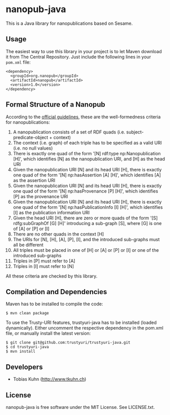 nanopub-java
============

This is a Java library for nanopublications based on Sesame.


Usage
-----

The easiest way to use this library in your project is to let Maven download it from The Central
Repository. Just include the following lines in your `pom.xml` file:

    <dependency>
      <groupId>org.nanopub</groupId>
      <artifactId>nanopub</artifactId>
      <version>1.0</version>
    </dependency>


Formal Structure of a Nanopub
-----------------------------

According to the [official guidelines](http://nanopub.org/guidelines/working_draft/),
these are the well-formedness criteria for nanopublications:

1.  A nanopublication consists of a set of RDF quads (i.e. subject-predicate-object + context)
2.  The context (i.e. graph) of each triple has to be specified as a valid URI (i.e. no null values)
3.  There is exactly one quad of the form '[N] rdf:type np:Nanopublication [H]', which identifies
    [N] as the nanopublication URI, and [H] as the head URI
4.  Given the nanopublication URI [N] and its head URI [H], there is exactly one quad of the form
    '[N] np:hasAssertion [A] [H]', which identifies [A] as the assertion URI
5.  Given the nanopublication URI [N] and its head URI [H], there is exactly one quad of the form
    '[N] np:hasProvenance [P] [H]', which identifies [P] as the provenance URI
6.  Given the nanopublication URI [N] and its head URI [H], there is exactly one quad of the form
    '[N] np:hasPublicationInfo [I] [H]', which identifies [I] as the publication information URI
7.  Given the head URI [H], there are zero or more quads of the form '[S] rdfg:subGraphOf [G] [H]'
    introducing a sub-graph [S], where [G] is one of [A] or [P] or [I]
8.  There are no other quads in the context [H]
9.  The URIs for [N], [H], [A], [P], [I], and the introduced sub-graphs must all be different
10. All triples must be placed in one of [H] or [A] or [P] or [I] or one of the introduced
    sub-graphs
11. Triples in [P] must refer to [A]
12. Triples in [I] must refer to [N]


All these criteria are checked by this library.


Compilation and Dependencies
----------------------------

Maven has to be installed to compile the code:

    $ mvn clean package

To use the Trusty-URI features, trustyuri-java has to be installed (loaded dynamically). Either
uncomment the respective dependency in the pom.xml file, or manually install the latest version:

    $ git clone git@github.com:trustyuri/trustyuri-java.git
    $ cd trustyuri-java
    $ mvn install


Developers
----------

- Tobias Kuhn (http://www.tkuhn.ch)


License
-------

nanopub-java is free software under the MIT License. See LICENSE.txt.
